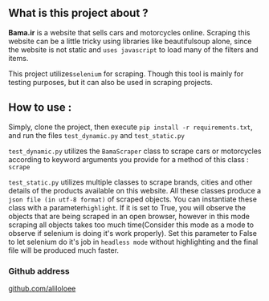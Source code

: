 <h2>What is this project about ?</h2>

<p><strong>Bama.ir</strong> is a website that sells cars and motorcycles online. Scraping this website can be a little tricky using libraries like beautifulsoup alone, since the website is not static and <code>uses javascript</code> to load many of the filters and items.</p>

<p>This project utilizes<code>selenium</code> for scraping. Though this tool is mainly for testing purposes, but it can also be used in scraping projects.</p>

<h2>How to use :</h2>

<p>Simply, clone the project, then execute <code>pip install -r requirements.txt</code>, and run the files <code>test_dynamic.py</code> and <code>test_static.py</code></p>

<p><code>test_dynamic.py</code> utilizes the <code>BamaScraper</code> class to scrape cars or motorcycles according to keyword arguments you provide for a method of this class : <code>scrape</code></p>

<p><code>test_static.py</code> utilizes multiple classes to scrape brands, cities and other details of the products available on this website. All these classes produce a <code>json file (in utf-8 format)</code> of scraped objects. You can instantiate these class with a parameter<code>highlight</code>. If it is set to True, you will observe the objects that are being scraped in an open browser, however in this mode scraping all objects takes too much time(Consider this mode as a mode to observe if selenium is doing it's work properly). Set this parameter to False to let selenium do it's job in <code>headless mode</code> without highlighting and the final file will be produced much faster.</p>


<h3>Github address</h3>
<a href="https://github.com/aliloloee">github.com/aliloloee</a>



